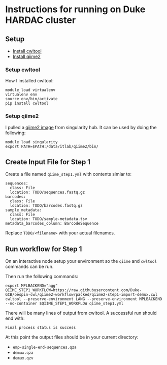 # Instructions for running on Duke HARDAC cluster

## Setup
- [Install cwltool](https://github.com/common-workflow-language/cwltool#install)
- [Install qiime2](https://docs.qiime2.org/2018.4/install/native/)

### Setup cwltool
How I installed cwltool:
```
module load virtualenv
virtualenv env
source env/bin/activate
pip install cwltool
```

### Setup qiime2
I pulled a [qiime2 image](https://www.singularity-hub.org/containers/3114) from singularity hub.
It can be used by doing the following:
```
module load singularity
export PATH=$PATH:/data/itlab/qiime2/bin/
```

## Create Input File for Step 1
Create a file named `qiime_step1.yml` with contents simlar to:
```
sequences:
  class: File
  location: TODO/sequences.fastq.gz
barcodes:
  class: File
  location: TODO/barcodes.fastq.gz
sample_metadata:
  class: File
  location: TODO/sample-metadata.tsv
metadata_barcodes_column: BarcodeSequence
```
Replace `TODO/<filename>` with your actual filenames.

## Run workflow for Step 1
On an interactive node setup your environment so the `qiime` and `cwltool` commands can be run.

Then run the following commands:
```
export MPLBACKEND="agg"
QIIME_STEP1_WORKFLOW=https://raw.githubusercontent.com/Duke-GCB/bespin-cwl/qiime2-workflow/packed/qiime2-step1-import-demux.cwl
cwltool --preserve-environment LANG --preserve-environment MPLBACKEND --no-container $QIIME_STEP1_WORKFLOW qiime_step1.yml
```

There will be many lines of output from cwltool.
A successful run should end with:
```
Final process status is success
```

At this point the output files should be in your current directory:
- `emp-single-end-sequences.qza`
- `demux.qza`
- `demux.qzv`
